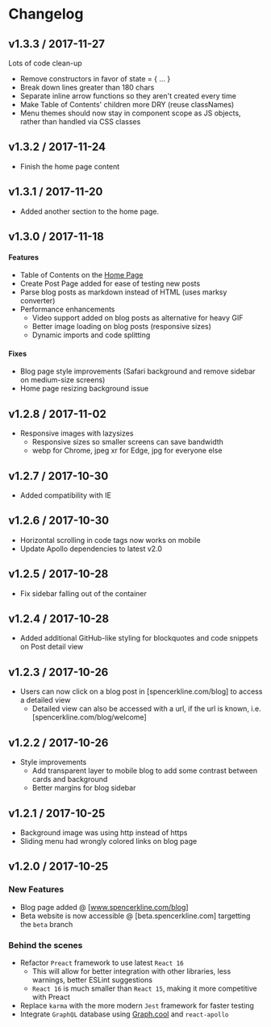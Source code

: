 # Changelog

## v1.3.3 / 2017-11-27

Lots of code clean-up

* Remove constructors in favor of state = { ... }
* Break down lines greater than 180 chars
* Separate inline arrow functions so they aren't created every time
* Make Table of Contents' children more DRY (reuse classNames)
* Menu themes should now stay in component scope as JS objects, rather than handled via CSS classes

## v1.3.2 / 2017-11-24

* Finish the home page content

## v1.3.1 / 2017-11-20

* Added another section to the home page.

## v1.3.0 / 2017-11-18

#### Features

* Table of Contents on the [Home Page](https://www.spencerkline.com)
* Create Post Page added for ease of testing new posts
* Parse blog posts as markdown instead of HTML (uses marksy converter)
* Performance enhancements
    * Video support added on blog posts as alternative for heavy GIF
    * Better image loading on blog posts (responsive sizes)
    * Dynamic imports and code splitting

#### Fixes

* Blog page style improvements (Safari background and remove sidebar on medium-size screens)
* Home page resizing background issue


## v1.2.8 / 2017-11-02

* Responsive images with lazysizes
    * Responsive sizes so smaller screens can save bandwidth
    * webp for Chrome, jpeg xr for Edge, jpg for everyone else

## v1.2.7 / 2017-10-30

* Added compatibility with IE

## v1.2.6 / 2017-10-30

* Horizontal scrolling in code tags now works on mobile
* Update Apollo dependencies to latest v2.0

## v1.2.5 / 2017-10-28

* Fix sidebar falling out of the container

## v1.2.4 / 2017-10-28

* Added additional GitHub-like styling for blockquotes and code snippets on Post detail view

## v1.2.3 / 2017-10-26

* Users can now click on a blog post in [spencerkline.com/blog] to access a detailed view
    * Detailed view can also be accessed with a url, if the url is known, i.e. [spencerkline.com/blog/welcome]

## v1.2.2 / 2017-10-26

* Style improvements
    * Add transparent layer to mobile blog to add some contrast between cards and background
    * Better margins for blog sidebar

## v1.2.1 / 2017-10-25

* Background image was using http instead of https
* Sliding menu had wrongly colored links on blog page

## v1.2.0 / 2017-10-25

### New Features

* Blog page added @ [www.spencerkline.com/blog]
* Beta website is now accessible @ [beta.spencerkline.com] targetting the `beta` branch

### Behind the scenes

* Refactor `Preact` framework to use latest `React 16`
    * This will allow for better integration with other libraries, less warnings, better ESLint suggestions
    * `React 16` is much smaller than `React 15`, making it more competitive with Preact
* Replace `karma` with the more modern `Jest` framework for faster testing
* Integrate `GraphQL` database using [Graph.cool](https://graph.cool) and `react-apollo`